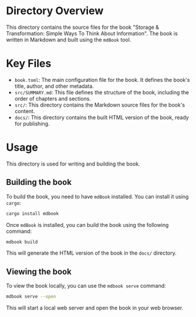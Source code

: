 # Directory Overview

This directory contains the source files for the book "Storage & Transformation: Simple Ways To Think About Information". The book is written in Markdown and built using the `mdBook` tool.

# Key Files

*   `book.toml`: The main configuration file for the book. It defines the book's title, author, and other metadata.
*   `src/SUMMARY.md`: This file defines the structure of the book, including the order of chapters and sections.
*   `src/`: This directory contains the Markdown source files for the book's content.
*   `docs/`: This directory contains the built HTML version of the book, ready for publishing.

# Usage

This directory is used for writing and building the book.

## Building the book

To build the book, you need to have `mdBook` installed. You can install it using `cargo`:

```bash
cargo install mdbook
```

Once `mdBook` is installed, you can build the book using the following command:

```bash
mdbook build
```

This will generate the HTML version of the book in the `docs/` directory.

## Viewing the book

To view the book locally, you can use the `mdbook serve` command:

```bash
mdbook serve --open
```

This will start a local web server and open the book in your web browser.

